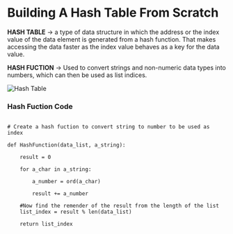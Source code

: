 # Building A Hash Table From Scratch

**HASH TABLE** &rarr; a type of data structure in which the address or the index value of the data element is generated from a hash function. That makes accessing the data faster as the index value behaves as a key for the data value.

**HASH FUCTION** &rarr; Used to convert strings and non-numeric data types into numbers, which can then be used as list indices.

![Hash Table](https://svbtleusercontent.com/dvp2mqhvzcqyqa.jpg)

### Hash Fuction Code

```

# Create a hash fuction to convert string to number to be used as index

def HashFunction(data_list, a_string):

    result = 0

    for a_char in a_string:

        a_number = ord(a_char)

        result += a_number

    #Now find the remender of the result from the length of the list
    list_index = result % len(data_list)    

    return list_index

```
